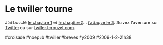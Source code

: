 # Le twiller tourne

J’ai bouclé [le chapitre 1](http://twiller.tcrouzet.com/chapitre-1/) et [le chapitre 2](http://twiller.tcrouzet.com/chapitre-2/)… [j’attaque le 3](http://twiller.tcrouzet.com/chapitre-3/). Suivez l’aventure sur [Twitter](http://twitter.com/tcrouzet) ou sur [twiller.tcrouzet.com](http://twiller.tcrouzet.com/).

#croisade #noepub #twiller #breves #y2009 #2009-1-2-21h38
